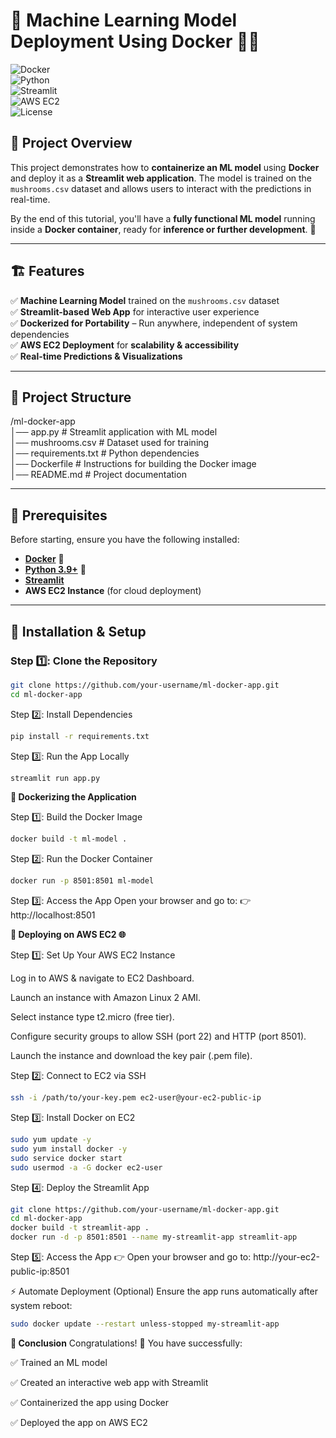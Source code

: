# 🚀 Machine Learning Model Deployment Using Docker 🐳🤖  

![Docker](https://img.shields.io/badge/Docker-✔️-blue)  
![Python](https://img.shields.io/badge/Python-3.9-blue)  
![Streamlit](https://img.shields.io/badge/Streamlit-✔️-red)  
![AWS EC2](https://img.shields.io/badge/AWS%20EC2-✔️-orange)  
![License](https://img.shields.io/badge/License-MIT-green)  

## 📌 Project Overview  

This project demonstrates how to **containerize an ML model** using **Docker** and deploy it as a **Streamlit web application**. The model is trained on the `mushrooms.csv` dataset and allows users to interact with the predictions in real-time.  

By the end of this tutorial, you'll have a **fully functional ML model** running inside a **Docker container**, ready for **inference or further development**. 🚀  

---

## 🏗️ Features  

✅ **Machine Learning Model** trained on the `mushrooms.csv` dataset  
✅ **Streamlit-based Web App** for interactive user experience  
✅ **Dockerized for Portability** – Run anywhere, independent of system dependencies  
✅ **AWS EC2 Deployment** for **scalability & accessibility**  
✅ **Real-time Predictions & Visualizations**  

---

## 📂 Project Structure  

/ml-docker-app  
│── app.py # Streamlit application with ML model  
│── mushrooms.csv # Dataset used for training  
│── requirements.txt # Python dependencies  
│── Dockerfile # Instructions for building the Docker image  
│── README.md # Project documentation

---

## 🚀 Prerequisites  

Before starting, ensure you have the following installed:  

- **[Docker](https://docs.docker.com/get-docker/)** 🐳  
- **[Python 3.9+](https://www.python.org/downloads/)** 🐍  
- **[Streamlit](https://docs.streamlit.io/)**  
- **AWS EC2 Instance** (for cloud deployment)  

---

## 🔧 Installation & Setup  

### Step 1️⃣: Clone the Repository  

```bash
git clone https://github.com/your-username/ml-docker-app.git
cd ml-docker-app
```
Step 2️⃣: Install Dependencies
```bash
pip install -r requirements.txt
```
Step 3️⃣: Run the App Locally
```bash
streamlit run app.py
```
**🐳 Dockerizing the Application**  

Step 1️⃣: Build the Docker Image
```bash
docker build -t ml-model .
```
Step 2️⃣: Run the Docker Container
```bash
docker run -p 8501:8501 ml-model
```
Step 3️⃣: Access the App
Open your browser and go to:
👉 http://localhost:8501

**🚀 Deploying on AWS EC2 🌐**  

Step 1️⃣: Set Up Your AWS EC2 Instance  

Log in to AWS & navigate to EC2 Dashboard.  

Launch an instance with Amazon Linux 2 AMI.  

Select instance type t2.micro (free tier).  

Configure security groups to allow SSH (port 22) and HTTP (port 8501).  

Launch the instance and download the key pair (.pem file).  


Step 2️⃣: Connect to EC2 via SSH
```bash
ssh -i /path/to/your-key.pem ec2-user@your-ec2-public-ip
```
Step 3️⃣: Install Docker on EC2
```bash
sudo yum update -y
sudo yum install docker -y
sudo service docker start
sudo usermod -a -G docker ec2-user
```
Step 4️⃣: Deploy the Streamlit App
```bash
git clone https://github.com/your-username/ml-docker-app.git
cd ml-docker-app
docker build -t streamlit-app .
docker run -d -p 8501:8501 --name my-streamlit-app streamlit-app
```
Step 5️⃣: Access the App
👉 Open your browser and go to:
http://your-ec2-public-ip:8501

⚡ Automate Deployment (Optional)
Ensure the app runs automatically after system reboot:

```bash
sudo docker update --restart unless-stopped my-streamlit-app
```

**🎉 Conclusion**
Congratulations! 🎉 You have successfully:  


✅ Trained an ML model   

✅ Created an interactive web app with Streamlit  

✅ Containerized the app using Docker  

✅ Deployed the app on AWS EC2  
